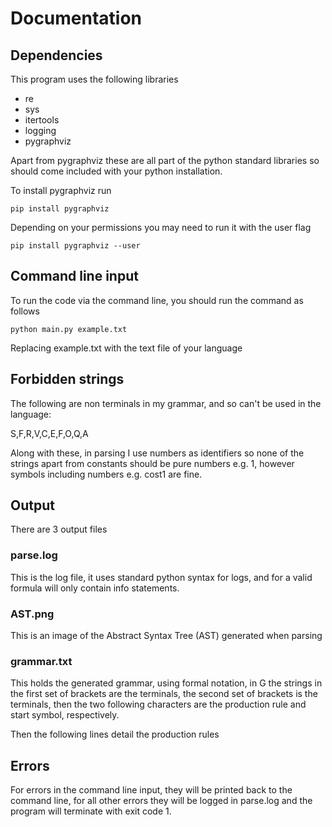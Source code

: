 # Documentation
## Dependencies
This program uses the following libraries
* re
* sys
* itertools
* logging
* pygraphviz

Apart from pygraphviz these are all part of the python standard libraries so should come included with your python installation.

To install pygraphviz run
```
pip install pygraphviz  
```
Depending on your permissions you may need to run it with the user flag
```
pip install pygraphviz --user
```

## Command line input
 To run the code via the command line, you should run the command as follows
 ```
python main.py example.txt
 ```
 Replacing example.txt with the text file of your language

## Forbidden strings
The following are non terminals in my grammar, and so can't be used in the language:

S,F,R,V,C,E,F,O,Q,A

Along with these, in parsing I use numbers as identifiers so none of the strings apart from constants should be pure numbers e.g. 1, however symbols including numbers e.g. cost1 are fine.

## Output
There are 3 output files
### parse.log
This is the log file, it uses standard python syntax for logs, and for a valid formula will only contain info statements.
### AST.png
This is an image of the Abstract Syntax Tree (AST) generated when parsing
### grammar.txt
This holds the generated grammar, using formal notation, in G the strings in the first set of brackets are the terminals, the second set of brackets is the terminals, then the two following characters are the production rule and start symbol, respectively.

Then the following lines detail the production rules

## Errors
For errors in the command line input, they will be printed back to the command line, for all other errors they will be logged in parse.log and the program will terminate with exit code 1.
